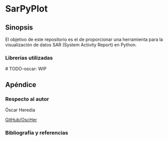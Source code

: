 # SarPyPlot

## Sinopsis
El objetivo de este repositorio es el de proporcionar una herramienta para la visualización de datos SAR (System Activity Report) en Python.

### Librerías utilizadas
\# TODO-oscar: WIP




## Apéndice

### Respecto al autor
Óscar Heredia

[GitHub/OscHer](https://github.com/OscHer)
### Bibliografía y referencias

